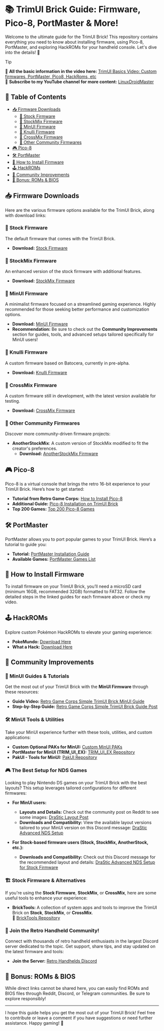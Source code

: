 # 📚 TrimUI Brick Guide: Firmware, Pico-8, PortMaster & More!

Welcome to the ultimate guide for the TrimUI Brick! This repository contains everything you need to know about installing firmware, using Pico-8, PortMaster, and exploring HackROMs for your handheld console. Let's dive into the details! 🚀

> [!TIP]  
> 🎥 **All the basic information in the video here:** [TrimUI Basics Video: Custom firmwares, PortMaster, Pico8, HackRoms, etc](https://youtu.be/H1YYyXFfxeY)  
> 🌟 **Subscribe to my YouTube channel for more content:** [LinuxDroidMaster](https://www.youtube.com/@LinuxDroidMaster)

## 📖 Table of Contents
- [📥 Firmware Downloads](#-firmware-downloads)
  - [🔹 Stock Firmware](#stock-firmware)
  - [🔹 StockMix Firmware](#stockmix-firmware)
  - [🔹 MinUI Firmware](#minui-firmware)
  - [🔹 Knulli Firmware](#knulli-firmware)
  - [🔹 CrossMix Firmware](#crossmix-firmware)
  - [🔹 Other Community Firmwares](#other-community-firmwares)
- [🎮 Pico-8](#-pico-8)
- [🛠️ PortMaster](#-portmaster)
- [🔄 How to Install Firmware](#-how-to-install-firmware)
- [🕹️ HackROMs](#-hackroms)
- [🌟 Community Improvements](#-community-improvements)
- [📝 Bonus: ROMs & BIOS](#-bonus-roms--bios)

## 📥 Firmware Downloads <a name="-firmware-downloads"></a>

Here are the various firmware options available for the TrimUI Brick, along with download links:

### 🔹 Stock Firmware <a name="stock-firmware"></a>
The default firmware that comes with the TrimUI Brick.
- **Download:** [Stock Firmware](https://github.com/trimui/assets_brick/releases)

### 🔹 StockMix Firmware <a name="stockmix-firmware"></a>
An enhanced version of the stock firmware with additional features.
- **Download:** [StockMix Firmware](https://github.com/costlyclick/stockmix/)

### 🔹 MinUI Firmware <a name="minui-firmware"></a>
A minimalist firmware focused on a streamlined gaming experience. Highly recommended for those seeking better performance and customization options.

- **Download:** [MinUI Firmware](https://github.com/shauninman/MinUI/releases)  
- **Recommendation:** Be sure to check out the **Community Improvements** section for guides, tools, and advanced setups tailored specifically for MinUI users!


### 🔹 Knulli Firmware <a name="knulli-firmware"></a>
A custom firmware based on Batocera, currently in pre-alpha.
- **Download:** [Knulli Firmware](https://github.com/knulli-cfw/distribution/releases/tag/20241204)

### 🔹 CrossMix Firmware <a name="crossmix-firmware"></a>
A custom firmware still in development, with the latest version available for testing.
- **Download:** [CrossMix Firmware](https://github.com/cizia64/CrossMix-OS/releases)

### 🔹 Other Community Firmwares <a name="other-community-firmwares"></a>
Discover more community-driven firmware projects:
- **AnotherStockMix**: A custom version of StockMix modified to fit the creator's preferences.
  - **Download:** [AnotherStockMix Firmware](https://github.com/rulerofoz/AnotherStockMix)

## 🎮 Pico-8 <a name="-pico-8"></a>

Pico-8 is a virtual console that brings the retro 16-bit experience to your TrimUI Brick. Here’s how to get started:

- **Tutorial from Retro Game Corps:** [How to Install Pico-8](https://www.youtube.com/watch?v=BxED85l9wvo)
- **Additional Guide:** [Pico-8 Installation on TrimUI Brick](https://github.com/Ninoh-FOX/pico8-trimui-brick)
- **Top 200 Games:** [Top 200 Pico-8 Games](https://nerdyteachers.com/PICO-8/Games/Top200/)

## 🛠️ PortMaster <a name="-portmaster"></a>

PortMaster allows you to port popular games to your TrimUI Brick. Here’s a tutorial to guide you:

- **Tutorial:** [PortMaster Installation Guide](https://www.youtube.com/watch?v=1rAe9P74BLI)
- **Available Games:** [PortMaster Games List](https://portmaster.games/games.html)

## 🔄 How to Install Firmware <a name="-how-to-install-firmware"></a>

To install firmware on your TrimUI Brick, you’ll need a microSD card (minimum 16GB, recommended 32GB) formatted to FAT32. Follow the detailed steps in the linked guides for each firmware above or check my video.

## 🕹️ HackROMs <a name="-hackroms"></a>

Explore custom Pokémon HackROMs to elevate your gaming experience:

- **PokeMundo:** [Download Here](https://pokemundo.com/en/pokemon-elite-redux-gba/)
- **What a Hack:** [Download Here](https://whackahack.com/juegos/pokemon-recharged-emerald/)

## 🌟 Community Improvements <a name="-community-improvements"></a>

### 🔧 MinUI Guides & Tutorials
Get the most out of your TrimUI Brick with the **MinUI Firmware** through these resources:
- **Guide Video:** [Retro Game Corps Simple TrimUI Brick MinUI Guide](https://www.youtube.com/watch?v=LuRzFccr8rw)  
- **Step-by-Step Guide:** [Retro Game Corps Simple TrimUI Brick Guide Post](https://retrogamecorps.com/2024/12/09/my-simple-trimui-brick-setup/)  

### 🛠️ MinUI Tools & Utilities
Take your MinUI experience further with these tools, utilities, and custom applications:
- **Custom Optional PAKs for MinUI:** [Custom MinUI PAKs](https://github.com/ryanmsartor/TrimUI-Brick-and-Smart-Pro-Custom-MinUI-Paks)  
- **PortMaster for MinUI (TRIM_UI_EX):** [TRIM_UI_EX Repository](https://github.com/kloptops/TRIMUI_EX)  
- **PakUI - Tools for MinUI:** [PakUI Repository](https://github.com/tenlevels/PakUI)  

### 🎮 The Best Setup for NDS Games

Looking to play Nintendo DS games on your TrimUI Brick with the best layouts? This setup leverages tailored configurations for different firmwares:

- **For MinUI users:**  
  - **Layouts and Details:** Check out the community post on Reddit to see some images: [DraStic Layout Post](https://www.reddit.com/r/trimui/comments/1i7cbbm/update_drastic_advanced_nds_on_the_trimui_brick/?utm_source=share&utm_medium=web3x&utm_name=web3xcss&utm_term=1&utm_content=share_button)  
  - **Downloads and Compatibility:** View the available layout versions tailored to your MinUI version on this Discord message: [DraStic Advanced NDS Setup](https://discord.com/channels/741895796315914271/1095561573046685696/1331914674589012040)

- **For Stock-based firmware users (Stock, StockMix, AnotherStock, etc.):**  
  - **Downloads and Compatibility:** Check out this Discord message for the recommended layout and details: [DraStic Advanced NDS Setup for Stock Firmware](https://discord.com/channels/741895796315914271/1292344741299748956/1329163210221162497)


### 🏗️ Stock Firmware & Alternatives  
If you're using the **Stock Firmware**, **StockMix**, or **CrossMix**, here are some useful tools to enhance your experience:  

- **BrickTools:** A collection of system apps and tools to improve the TrimUI Brick on **Stock**, **StockMix**, or **CrossMix**.  
  📂 [BrickTools Repository](https://github.com/hugorosario/BrickTools)  

### 💬 Join the Retro Handheld Community!
Connect with thousands of retro handheld enthusiasts in the largest Discord server dedicated to the topic. Get support, share tips, and stay updated on the latest firmware and tools:  
- **Join the Server:** [Retro Handhelds Discord](https://discord.gg/fcUABy5t)




## 📝 Bonus: ROMs & BIOS <a name="-bonus-roms--bios"></a>

While direct links cannot be shared here, you can easily find ROMs and BIOS files through Reddit, Discord, or Telegram communities. Be sure to explore responsibly!

---

I hope this guide helps you get the most out of your TrimUI Brick! Feel free to contribute or leave a comment if you have suggestions or need further assistance. Happy gaming! 🎉
